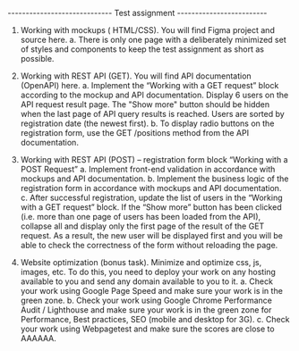 -----------------------------   Test assignment  -------------------------

  1. Working with mockups ( HTML/CSS). You will find Figma project and source here.
a. There is only one page with a deliberately minimized set of styles and components to keep the
test assignment as short as possible.

  2. Working with REST API (GET). You will find API documentation (OpenAPI) here.
a. Implement the “Working with a GET request” block according to the mockup and API
documentation. Display 6 users on the API request result page. The "Show more" button
should be hidden when the last page of API query results is reached. Users are sorted by
registration date (the newest first).
b. To display radio buttons on the registration form, use the GET /positions method from the API
documentation.

  3. Working with REST API (POST) – registration form block “Working with a POST Request”
a. Implement front-end validation in accordance with mockups and API documentation.
b. Implement the business logic of the registration form in accordance with mockups and API
documentation.
c. After successful registration, update the list of users in the “Working with a GET request” block.
If the “Show more” button has been clicked (i.e. more than one page of users has been loaded
from the API), collapse all and display only the first page of the result of the GET request. As a
result, the new user will be displayed first and you will be able to check the correctness of the
form without reloading the page.

  4. Website optimization (bonus task). Minimize and optimize css, js, images, etc. To do this, you need to
deploy your work on any hosting available to you and send any domain available to you to it.
a. Check your work using Google Page Speed and make sure your work is in the green zone.
b. Check your work using Google Chrome Performance Audit / Lighthouse and make sure your
work is in the green zone for Performance, Best practices, SEO (mobile and desktop for 3G).
c. Check your work using Webpagetest and make sure the scores are close to AAAAAA.



  
